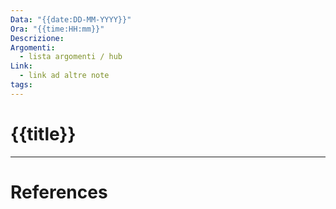 ```yaml
---
Data: "{{date:DD-MM-YYYY}}"
Ora: "{{time:HH:mm}}"
Descrizione: 
Argomenti:
  - lista argomenti / hub
Link:
  - link ad altre note
tags:
---
```

# {{title}}



















---
# References

